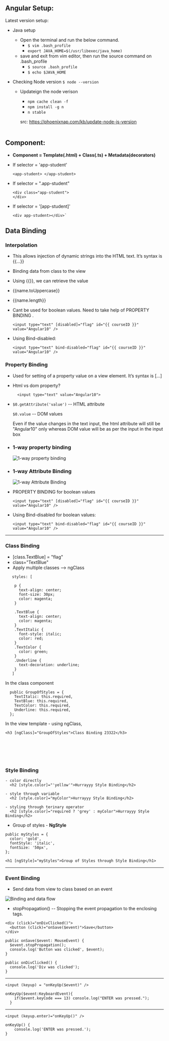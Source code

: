 ## Angular Setup:

Latest version setup:
- Java setup
  - Open the terminal and run the below command.
    - `$ vim .bash_profile`
    - `export JAVA_HOME=$(/usr/libexec/java_home)`
  - save and exit from vim editor, then run the source command on .bash_profile
    - `$ source .bash_profile`
    - `$ echo $JAVA_HOME`

- Checking Node version
    `$ node --version`
  - Updateign the node verison
     - `npm cache clean -f`
     - `npm install -g n`
     - `n stable`
  
    src: https://phoenixnap.com/kb/update-node-js-version
<br></br>

## Component:
- **Component = Template(.html) + Class(.ts) + Metadata(decorators)**

- If selector = 'app-student'
  ```language
  <app-student> </app-student>  
- If selector = ".app-student"
  ```language
  <div class="app-student">
  </div>
- If selector = '[app-student]'
  ```language
  <div app-student></div>`

## Data Binding

### Interpolation
 - This allows injection of dynamic strings into the HTML text. It’s syntax is {{…}} 
 - Binding data from class to the view
 - Using {{}}, we can retrieve the value
 - {{name.toUppercase}}
 - {{name.length}}
 - Cant be used for boolean values. Need to take help of PROPERTY BINDING .
    ``` 
    <input type="text" [disabled]="flag" id="{{ courseID }}" value="Angular10" />
    ```

  - Using Bind-disabled:
    ```
    <input type="text" bind-disabled="flag" id="{{ courseID }}" value="Angular10" />
    ``` 


### Property Binding
- Used for setting of a property value on a view element. It’s syntax is […]
- Html vs dom property?
  ```
    <input type="text" value="Angular10">
  
- `$0.getAttribute('value')`   -- HTML attribute

  `$0.value`   -- DOM values

    Even if the value changes in the text input, the html attribute will still be "Angular10" only whereas DOM value will be as per the input in the input box
  
- ### 1-way property binding
  ![1-way property binding](http://geoff-fox.com/wp-content/uploads/2017/03/property-binding.png)

- ### 1-way Attribute Binding
  ![1-way Attribute Binding](http://geoff-fox.com/wp-content/uploads/2017/03/attribute-binding.png)

- PROPERTY BINDING for boolean values
  ``` 
  <input type="text" [disabled]="flag" id="{{ courseID }}" value="Angular10" />
  ```

- Using Bind-disabled for boolean values:
  ```
  <input type="text" bind-disabled="flag" id="{{ courseID }}" value="Angular10" />
  ``` 


----------
### Class Binding
 - [class.TextBlue] = "flag"
 - class="TextBlue"
 - Apply multiple classes --> ngClass
  ```
     styles: [
    
      p {
        text-align: center;
        font-size: 30px;
        color: magenta;
      }

      .TextBlue {
        text-align: center;
        color: magenta;
      }
      .TextItalic {
        font-style: italic;
        color: red;
      }
      .TextColor {
        color: green;
      }
      .Underline {
        text-decoration: underline;
      }
     ]
```

In the class component
```
  public GroupOfStyles = {
    TextItalic: this.required,
    TextBlue: this.required,
    TextColor: this.required,
    Underline: this.required,
  };
```

In the view template - using ngClass,

`<h3 [ngClass]="GroupOfStyles">Class Binding 23322</h3>`

<br></br>
----------
### Style Binding
```
- color directly
  <h2 [style.color]="'yellow'">Hurrayyy Style Binding</h2>

- style through variable
  <h2 [style.color]="myColor">Hurrayyy Style Binding</h2>
  
- styling through terinary operator
  <h2 [style.color]="required ? 'grey' : myColor">Hurrayyy Style Binding</h2>
```


- Group of styles - **NgStyle**
```
public myStyles = {
  color: 'gold',
  fontStyle: 'italic',
  fontSize: '50px',
};
```

`<h1 [ngStyle]="myStyles">Group of Styles through Style Binding</h1>`


----------
### Event Binding

- Send data from view to class based on an event

![Binding and data flow](https://miro.medium.com/max/1155/1*C1kgFbqTyVuckvJ3Z1lgeQ.png)

- stopPropagation() -- Stopping the event propagation to the enclosing tags.

```
<div (click)="onDivClicked()">
  <button (click)="onSave($event)">Save</button>
</div>
```
```
public onSave($event: MouseEvent) {
  $event.stopPropagation();
  console.log('Button was clicked', $event);
}

public onDivClicked() {
  console.log('Div was clicked');
}
```

----------
`<input (keyup) = "onKeyUp($event)" />`
```
onKeyUp($event:KeyboardEvent){
    if($event.keyCode === 13) console.log("ENTER was pressed.");
  }
```
----------
`<input (keyup.enter)="onKeyUp()" />`
```
onKeyUp() {
    console.log('ENTER was pressed.');
}
```
